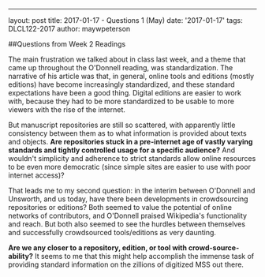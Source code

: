 ---
layout: post
title: 2017-01-17 - Questions 1 (May)
date: '2017-01-17'
tags: DLCL122-2017
author: maywpeterson

##Questions from Week 2 Readings

The main frustration we talked about in class last week, and a theme that came up throughout the O'Donnell reading, was standardization. The narrative of his article was that, in general, online tools and editions (mostly editions) have become increasingly standardized, and these standard expectations have been a good thing. Digital editions are easier to work with, because they had to be more standardized to be usable to more viewers with the rise of the internet.

But manuscript repositories are still so scattered, with apparently little consistency between them as to what information is provided about texts and objects. **Are repositories stuck in a pre-internet age of vastly varying standards and tightly controlled usage for a specific audience?** And wouldn't simplicity and adherence to strict standards allow online resources to be even more democratic (since simple sites are easier to use with poor internet access)?

That leads me to my second question: in the interim between O'Donnell and Unsworth, and us today, have there been developments in crowdsourcing repositories or editions? Both seemed to value the potential of online networks of contributors, and O'Donnell praised Wikipedia's functionality and reach. But both also seemed to see the hurdles between themselves and successfully crowdsourced tools/editions as very daunting.

**Are we any closer to a repository, edition, or tool with crowd-source-ability?** It seems to me that this might help accomplish the immense task of providing standard information on the zillions of digitized MSS out there.
